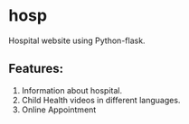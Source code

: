 # hosp
Hospital website using Python-flask.

## Features:
1. Information about hospital.
2. Child Health videos in different languages.
3. Online Appointment 

